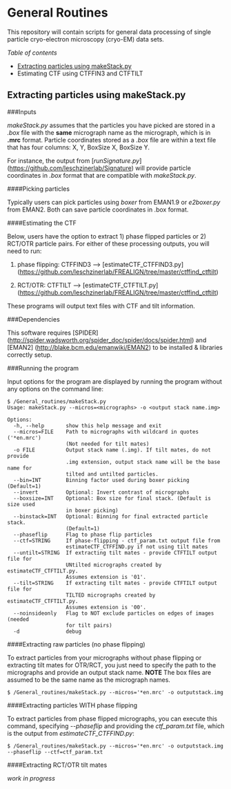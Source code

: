 # General Routines
This repository will contain scripts for general data processing of single particle cryo-electron microscopy (cryo-EM) data sets.

*Table of contents*
- [Extracting particles using makeStack.py](https://github.com/leschzinerlab/General_routines#extracting-particles-using-makestackpy)
- Estimating CTF using CTFFIN3 and CTFTILT

## Extracting particles using makeStack.py

###Inputs

*makeStack.py* assumes that the particles you have picked are stored in a *.box* file with the **same** micrograph name as the micrograph, which is in **.mrc** format. Particle coordinates stored as a *.box* file are within a text file that has four columns: X, Y, BoxSize X, BoxSize Y.

For instance, the output from [*runSignature.py*] (https://github.com/leschzinerlab/Signature) will provide particle coordinates in *.box* format that are compatible with *makeStack.py*.

####Picking particles

Typically users can pick particles using *boxer* from EMAN1.9 or *e2boxer.py* from EMAN2. Both can save particle coordinates in .box format.

####Estimating the CTF

Below, users have the option to extract 1) phase flipped particles or 2) RCT/OTR particle pairs. For either of these processing outputs, you will need to run:

1) phase flipping: CTFFIND3 --> [estimateCTF_CTFFIND3.py] (https://github.com/leschzinerlab/FREALIGN/tree/master/ctffind_ctftilt)

2) RCT/OTR: CTFTILT --> [estimateCTF_CTFTILT.py] (https://github.com/leschzinerlab/FREALIGN/tree/master/ctffind_ctftilt)

These programs will output text files with CTF and tilt information.

###Dependencies

This software requires [SPIDER] (http://spider.wadsworth.org/spider_doc/spider/docs/spider.html) and [EMAN2] (http://blake.bcm.edu/emanwiki/EMAN2) to be installed & libraries correctly setup.

###Running the program

Input options for the program are displayed by running the program without any options on the command line:

```
$ /General_routines/makeStack.py
Usage: makeStack.py --micros=<micrographs> -o <output stack name.img>

Options:
  -h, --help       show this help message and exit
  --micros=FILE    Path to micrographs with wildcard in quotes ('*en.mrc')
                   (Not needed for tilt mates)
  -o FILE          Output stack name (.img). If tilt mates, do not provide
                   .img extension, output stack name will be the base name for
                   tilted and untilted particles.
  --bin=INT        Binning factor used during boxer picking (Default=1)
  --invert         Optional: Invert contrast of micrographs
  --boxsize=INT    Optional: Box size for final stack. (Default is size used
                   in boxer picking)
  --binstack=INT   Optional: Binning for final extracted particle stack.
                   (Default=1)
  --phaseflip      Flag to phase flip particles
  --ctf=STRING     If phase-flipping - ctf_param.txt output file from
                   estimateCTF_CTFFIND.py if not using tilt mates
  --untilt=STRING  If extracting tilt mates - provide CTFTILT output file for
                   UNtilted micrographs created by estimateCTF_CTFTILT.py.
                   Assumes extension is '01'.
  --tilt=STRING    If extracting tilt mates - provide CTFTILT output file for
                   TILTED micrographs created by estimateCTF_CTFTILT.py.
                   Assumes extension is '00'.
  --noinsideonly   Flag to NOT exclude particles on edges of images (needed
                   for tilt pairs)
  -d               debug
  ```

####Extracting raw particles (no phase flipping)

To extract particles from your micrographs without phase flipping or extracting tilt mates for OTR/RCT, you just need to specify the path to the micrographs and provide an output stack name. **NOTE** The box files are assumed to be the same name as the micrograph names.

```
$ /General_routines/makeStack.py --micros='*en.mrc' -o outputstack.img
```

####Extracting particles WITH phase flipping

To extract particles from phase flipped micrographs, you can execute this command, specifying *--phaseflip* and providing the *ctf_param.txt* file, which is the output from *estimateCTF_CTFFIND.py*:

```
$ /General_routines/makeStack.py --micros='*en.mrc' -o outputstack.img --phaseflip --ctf=ctf_param.txt
```

####Extracting RCT/OTR tilt mates

*work in progress*
